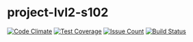 # project-lvl2-s102
[![Code Climate](https://codeclimate.com/github/rbt200/project-lvl2-s102/badges/gpa.svg)](https://codeclimate.com/github/project-lvl2-s102)
[![Test Coverage](https://codeclimate.com/github/rbt200/project-lvl2-s102/badges/coverage.svg)](https://codeclimate.com/github/rbt200/project-lvl2-s102/coverage)
[![Issue Count](https://codeclimate.com/github/rbt200/project-lvl2-s102/badges/issue_count.svg)](https://codeclimate.com/github/rbt200/project-lvl2-s102)
[![Build Status](https://travis-ci.org/rbt200/project-lvl2-s102.svg?branch=master)](https://travis-ci.org/rbt200/project-lvl2-s102)
